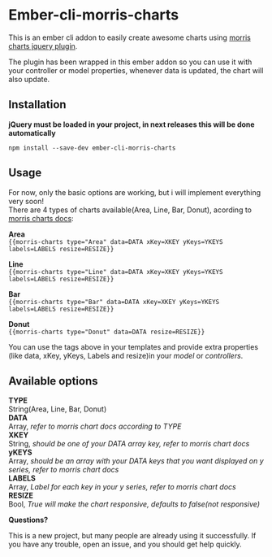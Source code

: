 # Ember-cli-morris-charts 

This is an ember cli addon to easily create awesome charts using [morris charts jquery plugin](https://github.com/morrisjs/morris.js). 

The plugin has been wrapped in this ember addon so you can use it with your controller or model properties, whenever data is updated, the chart will also update.

## Installation
**jQuery must be loaded in your project, in next releases this will be done automatically**

```npm install --save-dev ember-cli-morris-charts```

## Usage
For now, only the basic options are working, but i will implement everything very soon!<br />
There are 4 types of charts available(Area, Line, Bar, Donut), acording to [morris charts docs](http://morrisjs.github.io/morris.js/#what-next):

**Area**<br />
```{{morris-charts type="Area" data=DATA xKey=XKEY yKeys=YKEYS labels=LABELS resize=RESIZE}}```

**Line**<br />
```{{morris-charts type="Line" data=DATA xKey=XKEY yKeys=YKEYS labels=LABELS resize=RESIZE}}```

**Bar**<br />
```{{morris-charts type="Bar" data=DATA xKey=XKEY yKeys=YKEYS labels=LABELS resize=RESIZE}}```

**Donut**<br />
```{{morris-charts type="Donut" data=DATA resize=RESIZE}}```

You can use the tags above in your templates and provide extra properties (like data, xKey, yKeys, Labels and resize)in your *model* or *controllers*.

## Available options<br />
**TYPE**<br />
String(Area, Line, Bar, Donut)<br />
**DATA**<br />
Array, *refer to morris chart docs according to TYPE*<br />
**XKEY**<br />
String, *should be one of your DATA array key, refer to morris chart docs*<br />
**yKEYS**<br />
Array, *should be an array with your DATA keys that you want displayed on y series, refer to morris chart docs*<br />
**LABELS**<br />
Array, *Label for each key in your y series, refer to morris chart docs*<br />
**RESIZE**<br />
Bool, *True will make the chart responsive, defaults to false(not responsive)*<br />

**Questions?**

This is a new project, but many people are already using it successfully. If you have any trouble, open an issue, and you should get help quickly.
